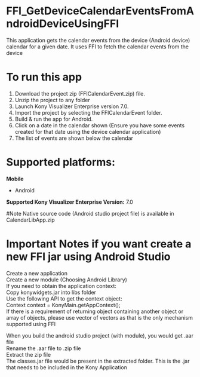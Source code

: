 # FFI_GetDeviceCalendarEventsFromAndroidDeviceUsingFFI
This application gets the calendar events from the device (Android device) calendar for a given date. It uses FFI to fetch the calendar events from the device

# To run this app

1. Download the project zip (FFICalendarEvent.zip) file.
2. Unzip the project to any folder
3. Launch Kony Visualizer Enterprise version 7.0.
4. Import the project by selecting the FFICalendarEvent folder.
5. Build & run the app for Android.
6. Click on a date in the calendar shown (Ensure you have some events created for that date using the device calendar application)
7. The list of events are shown below the calendar

# Supported platforms:
**Mobile**
 * Android

**Supported Kony Visualizer Enterprise Version:** 7.0

#Note
Native source code (Android studio project file) is available in CalendarLibApp.zip


# Important Notes if you want create a new FFI jar using Android Studio

Create a new application<br>
Create a new module (Choosing Android Library)<br>
If you need to obtain the application context:<br>
	Copy konywidgets.jar into libs folder<br>
	Use the following API to get the context object:<br>
        Context context = KonyMain.getAppContext();<br>
If there is a requirement of returning object containing another object or array of objects, please use vector of vectors as that is the only mechanism supported using FFI<br>

When you build the android studio project (with module), you would get .aar file<br>
Rename the .aar file to .zip file<br>
Extract the zip file<br>
The classes.jar file would be present in the extracted folder. This is the .jar that needs to be included in the Kony Application<br>
